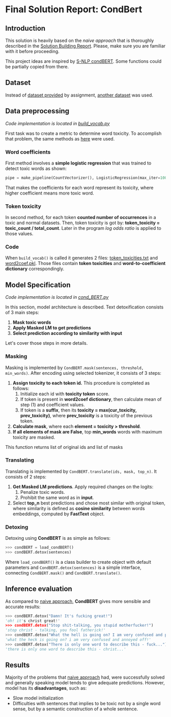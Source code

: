 # Final Solution Report: CondBert
## Introduction
This solution is heavily based on the *naive approach* that is thoroughly described
in the [Solution Building Report](report_1.md).
Please, make sure you are familiar with it before proceeding.

This project ideas are inspired by [S-NLP condBERT](https://github.com/s-nlp/detox/tree/0ebaeab817957bb5463819bec7fa4ed3de9a26ee/emnlp2021/style_transfer/condBERT).
Some functions could be partially copied from there.

## Dataset
Instead of [dataset provided](../data/raw/filtered.tsv) by assignment,
[another dataset](https://github.com/s-nlp/detox/tree/0ebaeab817957bb5463819bec7fa4ed3de9a26ee/emnlp2021/data/train) was used.

## Data preprocessing
*Code implementation is located in [build_vocab.py](../src/data/build_vocab.py)*

First task was to create a metric to determine word toxicity.
To accomplish that problem, the same methods as [here](https://github.com/s-nlp/detox/blob/0ebaeab817957bb5463819bec7fa4ed3de9a26ee/emnlp2021/style_transfer/condBERT/condbert_compile_vocab.ipynb) were used.
### Word coefficients
First method involves a **simple logistic regression** that was trained to detect toxic words as shown:
```python
pipe = make_pipeline(CountVectorizer(), LogisticRegression(max_iter=1000))
```
That makes the coefficients for each word represent its toxicity,
where higher coefficient means more toxic word.
### Token toxicity
In second method, for each token **counted number of occurrences** in a toxic and normal datasets.
Then, token toxicity is got by: **token_toxicity = toxic_count / total_count**.
Later in the program *log odds ratio* is applied to those values.
### Code
When `build_vocab()` is called it generates 2 files: [token_toxicities.txt](../data/interim/vocab/token_toxicities.txt)
and [word2coef.pkl](../data/interim/vocab/word2coef.pkl).
Those files contain **token toxicities** and **word-to-coefficient dictionary** correspondingly.

## Model Specification
*Code implementation is located in [cond_BERT.py](../src/models/cond_BERT.py)*

In this section, model architecture is described. Text detoxification consists of 3 main steps:
1. **Mask toxic words**
2. **Apply Masked LM to get predictions**
3. **Select prediction according to similarity with input**

Let's cover those steps in more details.
### Masking
Masking is implemented by `CondBERT.mask(sentences, threshold, min_words)`.
After encoding using selected tokenizer, it consists of 3 steps:
1. **Assign toxicity to each token id.** This procedure is completed as follows:
    1. Initialize each id with **toxicity token** score.
    2. If token is present in **word2coef dictionary**,
    then calculate mean of step (1) and coefficient values.
    3. If token is a **suffix**, then its **toxicity = max(cur_toxicity, prev_toxicity)**,
    where **prev_toxicity** is a toxicity of the previous token.
2. **Calculate mask**, where each **element = toxicity > threshold**.
3. **If all elements of mask are False**, top **min_words** words with maximum toxicity are masked.

This function returns list of original ids and list of masks
### Translating
Translating is implemented by `CondBERT.translate(ids, mask, top_n)`.
It consists of 2 steps:
1. **Get Masked LM predictions**. Apply required changes on the logits:
    1. Penalize toxic words.
    2. Prohibit the same word as in **input**.
2. Select **top_n** best predictions and chose most similar with original token,
where similarity is defined as **cosine similarity** between words embeddings,
computed by **FastText** object.

### Detoxing
Detoxing using **CondBERT** is as simple as follows:
```python
>>> condBERT = load_condBERT()
>>> condBERT.detox(sentences)
```
Where `load_condBERT()` is a class builder to create object with default parameters and
`CondBERT.detox(sentences)` is a simple interface,
connecting `CondBERT.mask()` and `CondBERT.translate()`.

## Inference evaluation
As compared to [naive approach](report_1.md), **CondBERT** gives more sensible and accurate results:
```python
>>> condBERT.detox("Damn! It's fucking great!")
'oh! it's christ great!'
>>> condBERT.detox("Stop shit-talking, you stupid motherfucker!")
'stop christ - talking, you fool fatherick!'
>>> condBERT.detox("What the hell is going on? I am very confused and pissed off!")
'what the heck is going on? i am very confused and annoyed off!'
>>> condBERT.detox("There is only one word to describe this - fuck...")
'there is only one word to describe this - christ...'
```

## Results
Majority of the problems that [naive approach](report_1.md) had, were successfully solved and
generally speaking model tends to give adequate predictions.
However, model has its **disadvantages**, such as:
- Slow model initialization
- Difficulties with sentences that implies to be toxic not by a single word sense,
but by a semantic construction of a whole sentence.
